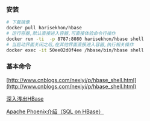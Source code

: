 ### 安装
```sh
# 下载镜像
docker pull harisekhon/hbase
# 运行容器,默认直接进入容器,可直接体验命令行操作
docker run -ti  -p 8787:8080 harisekhon/hbase shell
# 当启动界面关闭之后,在其他界面直接进入容器,执行相关操作
docker exec -it 50ee02d0f4ee /hbase/bin/hbase shell
```
### 基本命令
[http://www.cnblogs.com/nexiyi/p/hbase_shell.html](http://www.cnblogs.com/nexiyi/p/hbase_shell.html)

[深入浅出HBase](https://www.ibm.com/developerworks/cn/analytics/library/ba-cn-bigdata-hbase/index.html)

[Apache Phoenix介绍（SQL on HBase）
](https://www.jianshu.com/p/d862337247b1)
